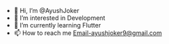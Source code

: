 - 👋 Hi, I’m @AyushJoker
- 👀 I’m interested in Development
- 🌱 I’m currently learning Flutter
- 📫 How to reach me Email-ayushjoker9@gmail.com

<!---
AyushJoker/AyushJoker is a ✨ special ✨ repository because its `README.md` (this file) appears on your GitHub profile.
You can click the Preview link to take a look at your changes.
--->
